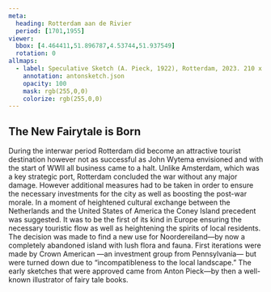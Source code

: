 ```yaml
---
meta:
  heading: Rotterdam aan de Rivier
  period: [1701,1955]
viewer:
  bbox: [4.464411,51.896787,4.53744,51.937549]
  rotation: 0
allmaps:
  - label: Speculative Sketch (A. Pieck, 1922), Rotterdam, 2023. 210 x 148 mm, Scale 1:2. The Berlage. Based on Map of part of DeKalb County, from the Chattahoochee River south to Peach Tree Creek, DeKalb County, Georgia, USA, 1864. 300 x 400mm. Library of Congress.
    annotation: antonsketch.json
    opacity: 100
    mask: rgb(255,0,0)
    colorize: rgb(255,0,0)
---
```

## The New Fairytale is Born

During the interwar period Rotterdam did become an attractive tourist destination however not as successful as John Wytema envisioned and with the start of WWll all business came to a halt. Unlike Amsterdam, which was a key strategic port, Rotterdam concluded the war without any major damage. However additional measures had to be taken in order to ensure the necessary investments for the city as well as boosting the post-war morale.  In a moment of heightened cultural exchange between the Netherlands and the United States of America the Coney Island precedent was suggested. It was to be the first of its kind in Europe ensuring the necessary touristic flow as well as heightening the spirits of local residents.  The decision was made to find a new use for Noordereiland—by now a completely abandoned island with lush flora and fauna. First iterations were made by Crown American  —an investment group from Pennsylvania—   but were turned down due to “incompatibleness to the local landscape.” The early sketches that were approved came from Anton Pieck—by then a well-known illustrator of fairy tale books.
